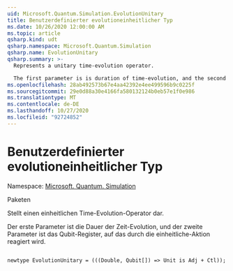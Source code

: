```yaml
---
uid: Microsoft.Quantum.Simulation.EvolutionUnitary
title: Benutzerdefinierter evolutioneinheitlicher Typ
ms.date: 10/26/2020 12:00:00 AM
ms.topic: article
qsharp.kind: udt
qsharp.namespace: Microsoft.Quantum.Simulation
qsharp.name: EvolutionUnitary
qsharp.summary: >-
  Represents a unitary time-evolution operator.

  The first parameter is is duration of time-evolution, and the second parameter is the qubit register acted upon by the unitary.
ms.openlocfilehash: 28ab492573b67e4aa42392e4ee499596b9c0225f
ms.sourcegitcommit: 29e0d88a30e4166fa580132124b0eb57e1f0e986
ms.translationtype: MT
ms.contentlocale: de-DE
ms.lasthandoff: 10/27/2020
ms.locfileid: "92724852"
---
```

# <a name="evolutionunitary-user-defined-type"></a>Benutzerdefinierter evolutioneinheitlicher Typ

Namespace: [Microsoft. Quantum. Simulation](xref:Microsoft.Quantum.Simulation)

Paketen [](https://nuget.org/packages/)


Stellt einen einheitlichen Time-Evolution-Operator dar.

Der erste Parameter ist die Dauer der Zeit-Evolution, und der zweite Parameter ist das Qubit-Register, auf das durch die einheitliche-Aktion reagiert wird.

```qsharp

newtype EvolutionUnitary = (((Double, Qubit[]) => Unit is Adj + Ctl));
```

